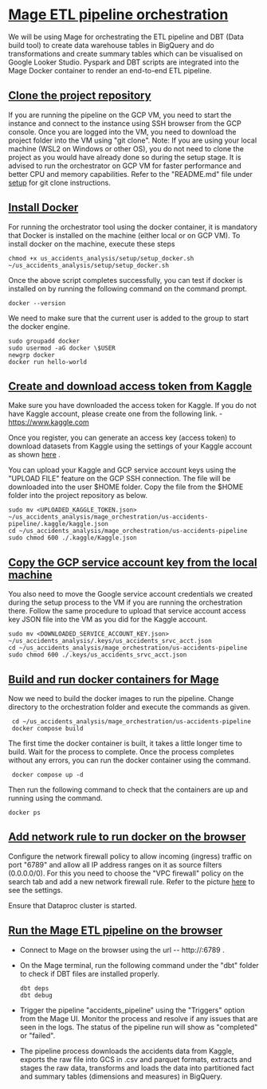 # <ins>Mage ETL pipeline orchestration</ins>

We will be using Mage for orchestrating the ETL pipeline and DBT (Data
build tool) to create data warehouse tables in BigQuery and do
transformations and create summary tables which can be visualised on
Google Looker Studio. Pyspark and DBT scripts are integrated into the
Mage Docker container to render an end-to-end ETL pipeline.

## <ins>Clone the project repository</ins>

If you are running the pipeline on the GCP VM, you need to start the
instance and connect to the instance using SSH browser from the GCP
console. Once you are logged into the VM, you need to download the
project folder into the VM using "git clone".
Note: If you are using your local machine (WSL2 on Windows or other OS), you do not need to clone the project as you would have 
already done so during the setup stage. It is advised to run the orchestrator on GCP VM for faster performance and better CPU 
and memory capabilities. Refer to the "README.md" file under [setup](/setup) for git clone instructions.

## <ins>Install Docker</ins>

For running the orchestrator tool using the docker container, it is
mandatory that Docker is installed on the machine (either local or on
GCP VM). To install docker on the machine, execute these steps

```
chmod +x us_accidents_analysis/setup/setup_docker.sh
~/us_accidents_analysis/setup/setup_docker.sh
```
Once the above script completes successfully, you can test if docker is installed on by running the following command on the command
prompt.
```
docker --version
```
We need to make sure that the current user is added to the group to
start the docker engine.
```
sudo groupadd docker
sudo usermod -aG docker \$USER
newgrp docker
docker run hello-world
```

## <ins>Create and download access token from Kaggle</ins>

Make sure you have downloaded the access token for Kaggle. If you do
not have Kaggle account, please create one from the following link. -
https://www.kaggle.com

Once you register, you can generate an access key (access token) to
download datasets from Kaggle using the settings of your Kaggle account as shown [here](/static/mage/kaggle_firewall_setup.pdf) .

You can upload your Kaggle and GCP service account keys using the
"UPLOAD FILE" feature on the GCP SSH connection. The file will be
downloaded into the user $HOME folder. Copy the file from the $HOME
folder into the project repository as below.
 
```
sudo mv <UPLOADED_KAGGLE_TOKEN.json> ~/us_accidents_analysis/mage_orchestration/us-accidents-pipeline/.kaggle/kaggle.json
cd ~/us_accidents_analysis/mage_orchestration/us-accidents-pipeline
sudo chmod 600 ./.kaggle/Kaggle.json
```
 
## <ins>Copy the GCP service account key from the local machine</ins>

You also need to move the Google service account credentials we created
during the setup process to the VM if you are running the orchestration
there. Follow the same procedure to upload that service account access
key JSON file into the VM as you did for the Kaggle account.
 
```
sudo mv <DOWNLOADED_SERVICE_ACCOUNT_KEY.json> ~/us_accidents_analysis/.keys/us_accidents_srvc_acct.json
cd ~/us_accidents_analysis/mage_orchestration/us-accidents-pipeline
sudo chmod 600 ./.keys/us_accidents_srvc_acct.json
```
 
## <ins>Build and run docker containers for Mage</ins>

Now we need to build the docker images to run the pipeline. Change
directory to the orchestration folder and execute the commands as
given.
 
```
 cd ~/us_accidents_analysis/mage_orchestration/us-accidents-pipeline
 docker compose build
```
The first time the docker container is built, it takes a little longer
time to build. Wait for the process to complete. Once the process
completes without any errors, you can run the docker container using
the command.
```
 docker compose up -d
```
Then run the following command to check that the containers are up and
running using the command.
```
docker ps
```
 

## <ins>Add network rule to run docker on the browser</ins>

Configure the network firewall policy to allow incoming (ingress)
traffic on port "6789" and allow all IP address ranges on it as source
filters (0.0.0.0/0). For this you need to choose the "VPC firewall"
policy on the search tab and add a new network firewall rule. Refer to
the picture [here](/static/mage/kaggle_firewall_setup.pdf) to see the settings.

Ensure that Dataproc cluster is started.

## <ins>Run the Mage ETL pipeline on the browser</ins>

-   Connect to Mage on the browser using the url -- http://<EXTERNAL-IP-OF-GCE>:6789 . 

-   On the Mage terminal, run the following command under the "dbt"
    folder to check if DBT files are installed properly.
    ```
    dbt deps
    dbt debug    
    ```
-   Trigger the pipeline "accidents_pipeline" using the "Triggers"
    option from the Mage UI. Monitor the process and resolve if any
    issues that are seen in the logs. The status of the pipeline run
    will show as "completed" or "failed".

-   The pipeline process downloads the accidents data from Kaggle,
    exports the raw file into GCS in .csv and parquet formats, extracts
    and stages the raw data, transforms and loads the data into
    partitioned fact and summary tables (dimensions and measures) in BigQuery.
